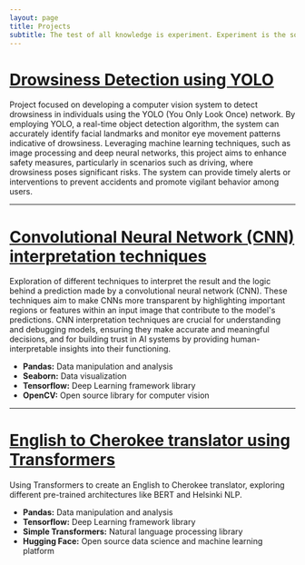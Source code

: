 ```yaml
---
layout: page
title: Projects
subtitle: The test of all knowledge is experiment. Experiment is the sole judge of scientific 'truth'
---
```


# [Drowsiness Detection using YOLO](https://github.com/franciscomesquitaAI/Drowsiness-Detection)
Project focused on developing a computer vision system to detect drowsiness in individuals using the YOLO (You Only Look Once) network. By employing YOLO, a real-time object detection algorithm, the system can accurately identify facial landmarks and monitor eye movement patterns indicative of drowsiness. Leveraging machine learning techniques, such as image processing and deep neural networks, this project aims to enhance safety measures, particularly in scenarios such as driving, where drowsiness poses significant risks. The system can provide timely alerts or interventions to prevent accidents and promote vigilant behavior among users.

---

# <a style="color: inherit;"> [Convolutional Neural Network (CNN) interpretation techniques](https://github.com/franciscomesquitaAI/CNN-Interpretation) </a>
Exploration of different techniques to interpret the result and the logic behind a prediction made by a convolutional neural network (CNN). These techniques aim to make CNNs more transparent by highlighting important regions or features within an input image that contribute to the model's predictions. CNN interpretation techniques are crucial for understanding and debugging models, ensuring they make accurate and meaningful decisions, and for building trust in AI systems by providing human-interpretable insights into their functioning.
- **Pandas:** Data manipulation and analysis
- **Seaborn:** Data visualization
- **Tensorflow:** Deep Learning framework library
- **OpenCV:** Open source library for computer vision

---

# <a href="https://github.com/franciscomesquitaAI/Translator-English-to-Cherokee">English to Cherokee translator using Transformers</a>
Using Transformers to create an English to Cherokee translator, exploring different pre-trained architectures like BERT and Helsinki NLP.
- **Pandas:** Data manipulation and analysis
- **Tensorflow:** Deep Learning framework library
- **Simple Transformers:** Natural language processing library
- **Hugging Face:** Open source data science and machine learning platform
